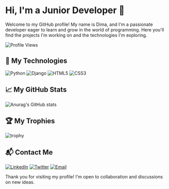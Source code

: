# Hi, I'm a Junior Developer 👋

Welcome to my GitHub profile! My name is Dima, and I'm a passionate developer eager to learn and grow in the world of programming. Here you'll find the projects I'm working on and the technologies I'm exploring.

![Profile Views](https://komarev.com/ghpvc/?username=sh1ndoo&color=blueviolet)

## 🚀 My Technologies

![Python](https://img.shields.io/badge/-Python-3776AB?style=flat-square&logo=python&logoColor=white)
![Django](https://img.shields.io/badge/-Django-092E20?style=flat-square&logo=django&logoColor=white)
![HTML5](https://img.shields.io/badge/-HTML5-E34F26?style=flat-square&logo=html5&logoColor=white)
![CSS3](https://img.shields.io/badge/-CSS3-1572B6?style=flat-square&logo=css3&logoColor=white)

## 📈 My GitHub Stats

![Anurag's GitHub stats](https://github-readme-stats.vercel.app/api?username=sh1ndoo&show_icons=true&theme=radical)


## 🏆 My Trophies

![trophy](https://github-profile-trophy.vercel.app/?username=sh1ndoo&theme=onedark)

## 📬 Contact Me

[![LinkedIn](https://img.shields.io/badge/-LinkedIn-0A66C2?style=flat-square&logo=LinkedIn&logoColor=white)](https://www.linkedin.com/in/your_profile)
[![Twitter](https://img.shields.io/badge/-Twitter-1DA1F2?style=flat-square&logo=twitter&logoColor=white)](https://twitter.com/your_username)
[![Email](https://img.shields.io/badge/-Email-D14836?style=flat-square&logo=gmail&logoColor=white)](mailto:zename9@gmail.com)


Thank you for visiting my profile! I'm open to collaboration and discussions on new ideas.
